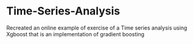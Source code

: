 # Time-Series-Analysis
Recreated an online example of exercise of a Time series analysis using Xgboost that is an implementation of gradient boosting
